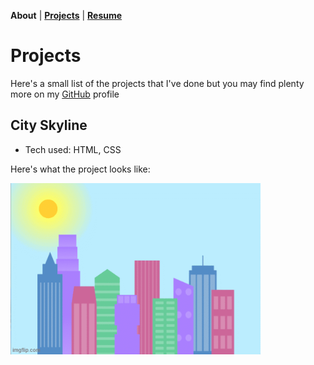 <b>About</b> | <b>[Projects](./projects.html)</b> | <b>[Resume](./resume.html)</b>

# Projects

 >
 >
Here's a small list of the projects that I've done but you may find plenty more on my <a href="https://github.com/MaiCodes-exe"> GitHub</a> profile







## City Skyline
* Tech used: HTML, CSS

Here's what the project looks like:

<img alt="Skyline Project" src="7b0pyu.gif"  width="400"/> 

